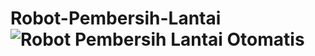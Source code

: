 # Robot-Pembersih-Lantai![Robot Pembersih Lantai Otomatis](https://user-images.githubusercontent.com/91957514/200543795-988edf7c-d0c9-441e-a5cb-e261e4099be4.png)
